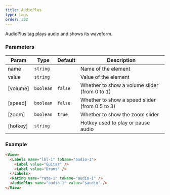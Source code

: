 ```yaml
---
title: AudioPlus
type: tags
order: 302
---
```


AudioPlus tag plays audio and shows its waveform.

### Parameters

| Param | Type | Default | Description |
| --- | --- | --- | --- |
| name | <code>string</code> |  | Name of the element |
| value | <code>string</code> |  | Value of the element |
| [volume] | <code>boolean</code> | <code>false</code> | Whether to show a volume slider (from 0 to 1) |
| [speed] | <code>boolean</code> | <code>false</code> | Whether to show a speed slider (from 0.5 to 3) |
| [zoom] | <code>boolean</code> | <code>true</code> | Whether to show the zoom slider |
| [hotkey] | <code>string</code> |  | Hotkey used to play or pause audio |

### Example
```html
<View>
  <Labels name="lbl-1" toName="audio-1">
    <Label value="Guitar" />
    <Label value="Drums" />
  </Labels>
  <Rating name="rate-1" toName="audio-1" />
  <AudioPlus name="audio-1" value="$audio" />
</View>
```

